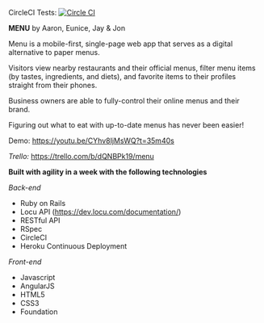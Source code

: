 CircleCI Tests: [![Circle CI](https://circleci.com/gh/nyc-copperheads-2016/menu.svg?style=svg)](https://circleci.com/gh/nyc-copperheads-2016/menu)

**MENU**
by Aaron, Eunice, Jay & Jon

Menu is a mobile-first, single-page web app that serves as a digital alternative to paper menus.

Visitors view nearby restaurants and their official menus, filter menu items (by tastes, ingredients, and diets), and favorite items to their profiles straight from their phones.

Business owners are able to fully-control their online menus and their brand.

Figuring out what to eat with up-to-date menus has never been easier!

Demo:
https://youtu.be/CYhv8IjMsWQ?t=35m40s

*Trello:* https://trello.com/b/dQNBPk19/menu

**Built with agility in a week with the following technologies**

*Back-end*
- Ruby on Rails
- Locu API (https://dev.locu.com/documentation/)
- RESTful API
- RSpec
- CircleCI
- Heroku Continuous Deployment

*Front-end*
- Javascript
- AngularJS
- HTML5
- CSS3
- Foundation
